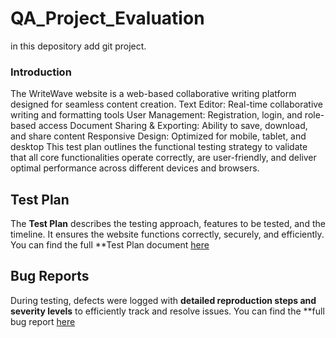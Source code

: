 # QA_Project_Evaluation
in this depository add git project.
### Introduction
The WriteWave website is a web-based collaborative writing platform designed for seamless content creation.
Text Editor: Real-time collaborative writing and formatting tools
User Management: Registration, login, and role-based access
Document Sharing & Exporting: Ability to save, download, and share content
Responsive Design: Optimized for mobile, tablet, and desktop
This test plan outlines the functional testing strategy to validate that all core functionalities operate correctly, are user-friendly, and deliver optimal performance across different devices and browsers. 

## Test Plan
The **Test Plan** describes the testing approach, features to be tested, and the timeline. It ensures the website functions correctly, securely, and efficiently. You can find the full **Test Plan document [here](https://docs.google.com/document/d/1miHjoVf5g7S36NKpg7Y0ecnsuaEBBaU_bw829a99ago/edit?usp=sharing)
## Bug Reports
During testing, defects were logged with **detailed reproduction steps and severity levels** to efficiently track and resolve issues. You can find the **full bug report [here](https://docs.google.com/spreadsheets/d/1N-WpT86vZ1mXXdZyvXRIw-kyIG73Q9o9d3ghhEhEE8E/edit?usp=sharing)
